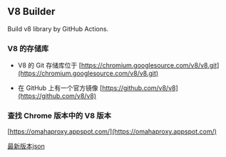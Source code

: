 ## V8 Builder

Build v8 library by GitHub Actions.

### V8 的存储库

+   V8 的 Git 存储库位于 [https://chromium.googlesource.com/v8/v8.git](https://chromium.googlesource.com/v8/v8.git)

+   在 GitHub 上有一个官方镜像 [https://github.com/v8/v8](https://github.com/v8/v8)

### 查找 Chrome 版本中的 V8 版本

[https://omahaproxy.appspot.com/](https://omahaproxy.appspot.com/)

[最新版本json](https://omahaproxy.appspot.com/deps.json)
